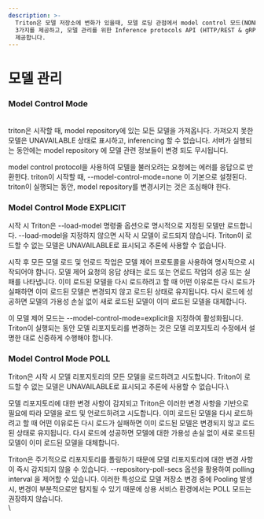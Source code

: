 ```yaml
---
description: >-
  Triton은 모델 저장소에 변화가 있을때, 모델 로딩 관점에서 model control 모드(NONE, EXPLICIT, POLL)
  3가지를 제공하고, 모델 관리를 위한 Inference protocols API (HTTP/REST & gRPC, C API) 를
  제공합니다.
---
```


# 모델 관리

### **Model Control Mode**

\
triton은 시작할 때, model repository에 있는 모든 모델을 가져옵니다. 가져오지 못한 모델은 UNAVAILABLE 상태로 표시하고, inferencing 할 수 없습니다. 서버가 실행되는 동안에는 model repository 에 모델 관련 정보들이 변경 되도 무시됩니다.

model control protocol을 사용하여 모델을 불러오려는 요청에는 에러를 응답으로 반환한다. triton이 시작할 때, --model-control-mode=none 이 기본으로 설정된다. triton이 실행되는 동안, model repository를 변경시키는 것은 조심해야 한다.

### Model Control Mode EXPLICIT

시작 시 Triton은 --load-model 명령줄 옵션으로 명시적으로 지정된 모델만 로드합니다. --load-model을 지정하지 않으면 시작 시 모델이 로드되지 않습니다. Triton이 로드할 수 없는 모델은 UNAVAILABLE로 표시되고 추론에 사용할 수 없습니다.

시작 후 모든 모델 로드 및 언로드 작업은 모델 제어 프로토콜을 사용하여 명시적으로 시작되어야 합니다. 모델 제어 요청의 응답 상태는 로드 또는 언로드 작업의 성공 또는 실패를 나타냅니다. 이미 로드된 모델을 다시 로드하려고 할 때 어떤 이유로든 다시 로드가 실패하면 이미 로드된 모델은 변경되지 않고 로드된 상태로 유지됩니다. 다시 로드에 성공하면 모델의 가용성 손실 없이 새로 로드된 모델이 이미 로드된 모델을 대체합니다.

이 모델 제어 모드는 --model-control-mode=explicit을 지정하여 활성화됩니다. Triton이 실행되는 동안 모델 리포지토리를 변경하는 것은 모델 리포지토리 수정에서 설명한 대로 신중하게 수행해야 합니다.

### Model Control Mode POLL

Triton은 시작 시 모델 리포지토리의 모든 모델을 로드하려고 시도합니다. Triton이 로드할 수 없는 모델은 UNAVAILABLE로 표시되고 추론에 사용할 수 없습니다.\


모델 리포지토리에 대한 변경 사항이 감지되고 Triton은 이러한 변경 사항을 기반으로 필요에 따라 모델을 로드 및 언로드하려고 시도합니다. 이미 로드된 모델을 다시 로드하려고 할 때 어떤 이유로든 다시 로드가 실패하면 이미 로드된 모델은 변경되지 않고 로드된 상태로 유지됩니다. 다시 로드에 성공하면 모델에 대한 가용성 손실 없이 새로 로드된 모델이 이미 로드된 모델을 대체합니다.

Triton은 주기적으로 리포지토리를 폴링하기 때문에 모델 리포지토리에 대한 변경 사항이 즉시 감지되지 않을 수 있습니다. --repository-poll-secs 옵션을 활용하여 polling interval 을 제어할 수 있습니다. 이러한 특성으로 모델 저장소  변경 중에 Pooling 발생시, 변경이 부분적으로만 탐지될 수 있기 때문에 상용 서비스 환경에서는 POLL 모드는 권장하지 않습니다.\
\




